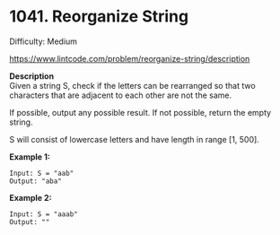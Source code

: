# 1041. Reorganize String

Difficulty: Medium

https://www.lintcode.com/problem/reorganize-string/description

**Description**  
Given a string S, check if the letters can be rearranged so that two characters that are adjacent to each other are not the same.

If possible, output any possible result. If not possible, return the empty string.

S will consist of lowercase letters and have length in range [1, 500].

**Example 1:**
```
Input: S = "aab"
Output: "aba"
```

**Example 2:**
```
Input: S = "aaab"
Output: ""
```
